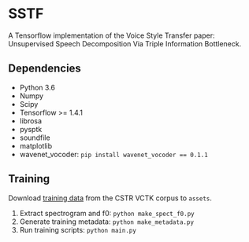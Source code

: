 # SSTF
A Tensorflow implementation of the Voice Style Transfer paper: Unsupervised Speech Decomposition Via Triple Information Bottleneck.

## Dependencies
 - Python 3.6
 - Numpy
 - Scipy
 - Tensorflow >= 1.4.1
 - librosa
 - pysptk
 - soundfile
 - matplotlib
 - wavenet_vocoder: ```pip install wavenet_vocoder == 0.1.1```

## Training
Download [training data](https://datashare.ed.ac.uk/handle/10283/2651) from the CSTR VCTK corpus to ```assets```.
1. Extract spectrogram and f0: ```python make_spect_f0.py```
2. Generate training metadata: ```python make_metadata.py```
3. Run training scripts: ```python main.py```

